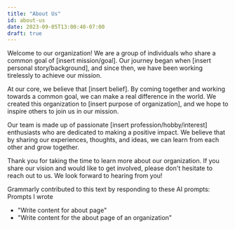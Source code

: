 ```yaml
---
title: "About Us"
id: about-us
date: 2023-09-05T13:00:40-07:00
draft: true
---
```


Welcome to our organization! We are a group of individuals who share a common goal of [insert mission/goal]. Our journey began when [insert personal story/background], and since then, we have been working tirelessly to achieve our mission.

At our core, we believe that [insert belief]. By coming together and working towards a common goal, we can make a real difference in the world. We created this organization to [insert purpose of organization], and we hope to inspire others to join us in our mission.

Our team is made up of passionate [insert profession/hobby/interest] enthusiasts who are dedicated to making a positive impact. We believe that by sharing our experiences, thoughts, and ideas, we can learn from each other and grow together.

Thank you for taking the time to learn more about our organization. If you share our vision and would like to get involved, please don't hesitate to reach out to us. We look forward to hearing from you!

Grammarly contributed to this text by responding to these AI prompts: Prompts I wrote 
- "Write content for about page" 
- "Write content for the about page of an organization"
